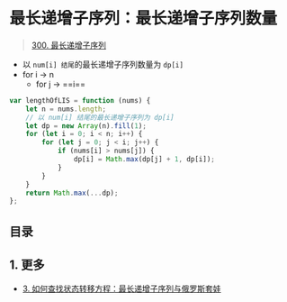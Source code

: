 
# 最长递增子序列：最长递增子序列数量



>  [300. 最长递增子序列](https://leetcode.cn/problems/longest-increasing-subsequence/)

- 以 `num[i] 结尾`的最长递增子序列数量为 `dp[i]`
- for i → n
	- for j → ==i== 

```javascript
var lengthOfLIS = function (nums) {
    let n = nums.length;
    // 以 num[i] 结尾的最长递增子序列为 dp[i]
    let dp = new Array(n).fill(1);
    for (let i = 0; i < n; i++) {
        for (let j = 0; j < i; j++) {
            if (nums[i] > nums[j]) {
                dp[i] = Math.max(dp[j] + 1, dp[i]);
            }
        }
    }
    return Math.max(...dp);
};
```


## 目录
<!-- toc -->
 ## 1. 更多 

- [3. 如何查找状态转移方程：最长递增子序列与俄罗斯套娃](/post/mNXtNcPx.html)
